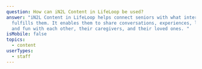 ```yaml
---
question: How can iN2L Content in LifeLoop be used?
answer: "iN2L Content in LifeLoop helps connect seniors with what interests and
  fulfills them. It enables them to share conversations, experiences, learning,
  and fun with each other, their caregivers, and their loved ones. "
isMobile: false
topics:
  - content
userTypes:
  - staff
---
```

